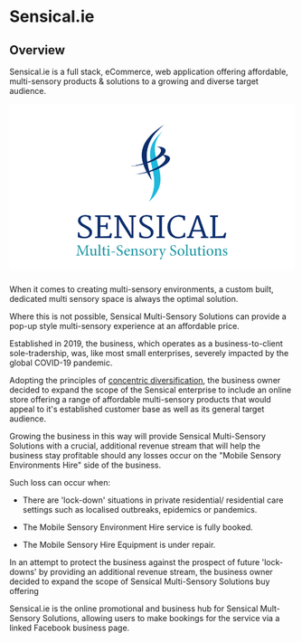 # Sensical.ie

## Overview

Sensical.ie is a full stack, eCommerce, web application offering affordable, multi-sensory products & solutions to a growing and diverse target audience.

<img src="../docs/readme_images/README_placeholder.png">

When it comes to creating multi-sensory environments, a custom built, dedicated multi sensory space is always the optimal solution. 

Where this is not possible, Sensical Multi-Sensory Solutions can provide a pop-up style multi-sensory experience at an affordable price.

Established in 2019, the business, which operates as a business-to-client sole-tradership, was, like most small enterprises, severely impacted by the global COVID-19 pandemic.

Adopting the principles of [concentric diversification](https://www.monash.edu/business/marketing/marketing-dictionary/c/concentric-diversification#:~:text=a%20growth%20strategy%20in%20which,customers%3B%20also%20called%20convergent%20diversification.), the business owner decided to expand the scope of the Sensical enterprise to include an online store offering a range of affordable multi-sensory products that would appeal to it's established customer base as well as its general target audience.

Growing the business in this way will provide Sensical Multi-Sensory Solutions with a crucial, additional revenue stream that will help the business stay profitable should any losses occur on the "Mobile Sensory Environments Hire" side of the business. 

Such loss can occur when:

* There are 'lock-down' situations in private residential/ residential care settings such as localised outbreaks, epidemics or pandemics.

* The Mobile Sensory Environment Hire service is fully booked.

* The Mobile Sensory Hire Equipment is under repair.

In an attempt to protect the business against the prospect of future 'lock-downs' by providing an additional revenue stream, the business owner decided to expand the scope of Sensical Multi-Sensory Solutions buy offering 

Sensical.ie is the online promotional and business hub for Sensical Mult-Sensory Solutions, allowing users to make bookings for the service via a linked Facebook business page. 
